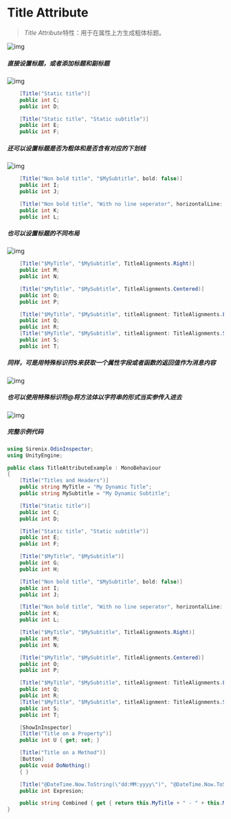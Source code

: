 # Title Attribute

> *Title Attribute*特性：用于在属性上方生成粗体标题。

![img](https://aihailan.com/wp-content/uploads/2020/11/post-694-5fb7dcf414233.png)

##### 直接设置标题，或者添加标题和副标题

![img](https://aihailan.com/wp-content/uploads/2020/11/post-694-5fb7dcf4a8984.png)

```cs
    [Title("Static title")]
    public int C;
    public int D;

    [Title("Static title", "Static subtitle")]
    public int E;
    public int F;
```

##### 还可以设置标题是否为粗体和是否含有对应的下划线

![img](https://aihailan.com/wp-content/uploads/2020/11/post-694-5fb7dcf54d82d.png)

```cs
    [Title("Non bold title", "$MySubtitle", bold: false)]
    public int I;
    public int J;

    [Title("Non bold title", "With no line seperator", horizontalLine: false, bold: false)]
    public int K;
    public int L;
```

##### 也可以设置标题的不同布局

![img](https://aihailan.com/wp-content/uploads/2020/11/post-694-5fb7dcf5db883.png)

```cs
    [Title("$MyTitle", "$MySubtitle", TitleAlignments.Right)]
    public int M;
    public int N;

    [Title("$MyTitle", "$MySubtitle", TitleAlignments.Centered)]
    public int O;
    public int P;

    [Title("$MyTitle", "$MySubtitle", titleAlignment: TitleAlignments.Left)]
    public int Q;
    public int R;
    [Title("$MyTitle", "$MySubtitle", titleAlignment: TitleAlignments.Split)]
    public int S;
    public int T;
```

##### 同样，可是用特殊标识符$来获取一个属性字段或者函数的返回值作为消息内容

![img](https://aihailan.com/wp-content/uploads/2020/11/post-694-5fb7dcf5f3f77.gif)

##### 也可以使用特殊标识符@将方法体以字符串的形式当实参传入进去

![img](https://aihailan.com/wp-content/uploads/2020/11/post-694-5fb7dcf64bc17.gif)

##### 完整示例代码

```cs
using Sirenix.OdinInspector;
using UnityEngine;

public class TitleAttributeExample : MonoBehaviour
{
    [Title("Titles and Headers")]
    public string MyTitle = "My Dynamic Title";
    public string MySubtitle = "My Dynamic Subtitle";

    [Title("Static title")]
    public int C;
    public int D;

    [Title("Static title", "Static subtitle")]
    public int E;
    public int F;

    [Title("$MyTitle", "$MySubtitle")]
    public int G;
    public int H;

    [Title("Non bold title", "$MySubtitle", bold: false)]
    public int I;
    public int J;

    [Title("Non bold title", "With no line seperator", horizontalLine: false, bold: false)]
    public int K;
    public int L;

    [Title("$MyTitle", "$MySubtitle", TitleAlignments.Right)]
    public int M;
    public int N;

    [Title("$MyTitle", "$MySubtitle", TitleAlignments.Centered)]
    public int O;
    public int P;

    [Title("$MyTitle", "$MySubtitle", titleAlignment: TitleAlignments.Left)]
    public int Q;
    public int R;
    [Title("$MyTitle", "$MySubtitle", titleAlignment: TitleAlignments.Split)]
    public int S;
    public int T;

    [ShowInInspector]
    [Title("Title on a Property")]
    public int U { get; set; }

    [Title("Title on a Method")]
    [Button]
    public void DoNothing()
    { }

    [Title("@DateTime.Now.ToString(\"dd:MM:yyyy\")", "@DateTime.Now.ToString(\"HH:mm:ss\")")]
    public int Expresion;

    public string Combined { get { return this.MyTitle + " - " + this.MySubtitle; } }
}
```